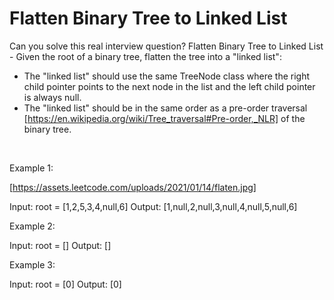 # Flatten Binary Tree to Linked List

Can you solve this real interview question? Flatten Binary Tree to Linked List - Given the root of a binary tree, flatten the tree into a "linked list":

 * The "linked list" should use the same TreeNode class where the right child pointer points to the next node in the list and the left child pointer is always null.
 * The "linked list" should be in the same order as a pre-order traversal [https://en.wikipedia.org/wiki/Tree_traversal#Pre-order,_NLR] of the binary tree.

 

Example 1:

[https://assets.leetcode.com/uploads/2021/01/14/flaten.jpg]


Input: root = [1,2,5,3,4,null,6]
Output: [1,null,2,null,3,null,4,null,5,null,6]


Example 2:


Input: root = []
Output: []


Example 3:


Input: root = [0]
Output: [0]